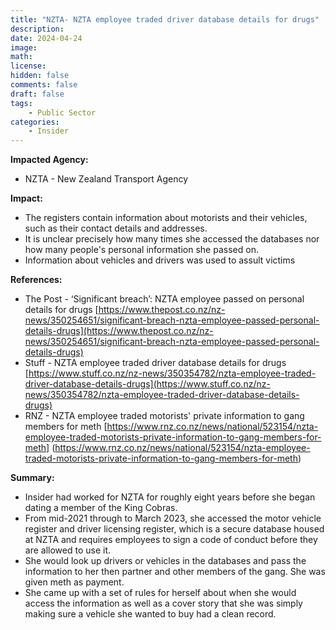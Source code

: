 ```yaml
---
title: "NZTA- NZTA employee traded driver database details for drugs"
description: 
date: 2024-04-24
image: 
math: 
license: 
hidden: false
comments: false
draft: false
tags: 
    - Public Sector
categories:
    - Insider
---
```

**Impacted Agency:**
* NZTA - New Zealand Transport Agency

**Impact:**
* The registers contain information about motorists and their vehicles, such as their contact details and addresses.
* It is unclear precisely how many times she accessed the databases nor how many people's personal information she passed on.
* Information about vehicles and drivers was used to assult victims

**References:**
* The Post - ‘Significant breach’: NZTA employee passed on personal details for drugs [https://www.thepost.co.nz/nz-news/350254651/significant-breach-nzta-employee-passed-personal-details-drugs](https://www.thepost.co.nz/nz-news/350254651/significant-breach-nzta-employee-passed-personal-details-drugs)
* Stuff - NZTA employee traded driver database details for drugs [https://www.stuff.co.nz/nz-news/350354782/nzta-employee-traded-driver-database-details-drugs](https://www.stuff.co.nz/nz-news/350354782/nzta-employee-traded-driver-database-details-drugs)
* RNZ - NZTA employee traded motorists' private information to gang members for meth [https://www.rnz.co.nz/news/national/523154/nzta-employee-traded-motorists-private-information-to-gang-members-for-meth] (https://www.rnz.co.nz/news/national/523154/nzta-employee-traded-motorists-private-information-to-gang-members-for-meth)


**Summary:**
* Insider had worked for NZTA for roughly eight years before she began dating a member of the King Cobras.
* From mid-2021 through to March 2023, she accessed the motor vehicle register and driver licensing register, which is a secure database housed at NZTA and requires employees to sign a code of conduct before they are allowed to use it.
* She would look up drivers or vehicles in the databases and pass the information to her then partner and other members of the gang. She was given meth as payment.
* She came up with a set of rules for herself about when she would access the information as well as a cover story that she was simply making sure a vehicle she wanted to buy had a clean record.
